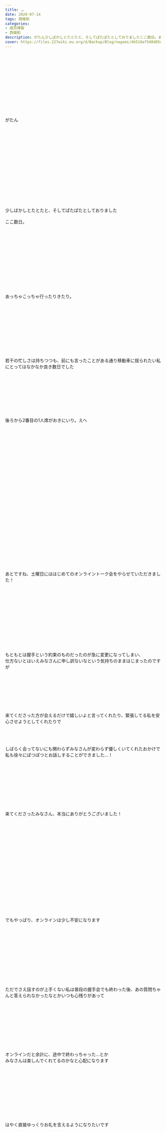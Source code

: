 ```yaml
---
title: ‎ࡄ
date: 2020-07-14
tags: 西條和
categories: 
- 成员博客
- 西條和
description: がたん少しばかしとたとたと、そしてぱたぱたとしておりましたここ数日。あっちゃこっちゃ行ったりきたり。...
cover: https://files.227wiki.eu.org/d/Backup/Blog/nagomi/4b518af540405de4726297207a621.jpg 
---
```

<div class="blog_detail__main">
        ﻿<br/>
<br/>
<br/>
<br/>
<br/>
<br/>
<br/>
<br/>
<br/>
<br/>
<br/>
<br/>
がたん<br/>
<br/>
<br/>
<br/>
<br/>
<br/>
<br/>
<br/>
<br/>
<br/>
<br/>
<br/>
<br/>
<br/>
<br/>
<br/>
<br/>
少しばかしとたとたと、そしてぱたぱたとしておりました<br/>
<br/>
ここ数日。<br/>
<br/>
<br/>
<br/>
<br/>
<br/>
<br/>
<br/>
<br/>
<br/>
<br/>
<br/>
<br/>
<br/>
あっちゃこっちゃ行ったりきたり。<br/>
<br/>
<br/>
<br/>
<br/>
<br/>
<br/>
<br/>
<br/>
<br/>
<br/>
<br/>
若干の忙しさは持ちつつも、前にも言ったことがある通り移動車に揺られたい私にとってはなかなか良き数日でした<br/>
<br/>
<br/>
<br/>
<br/>
<br/>
<br/>
<br/>
<br/>
<br/>
後ろから2番目の1人席がおきにいり。えへ<br/>
<br/>
<br/>
<br/>
<br/>
<br/>
<br/>
<br/>
<br/>
<br/>
<br/>
<br/>
<br/>
<br/>
<br/>
<br/>
<br/>
<br/>
<br/>
<br/>
<br/>
<br/>
<br/>
<br/>
<br/>
<br/>
<br/>
<br/>
<br/>
あとですね、土曜日にははじめてのオンライントーク会をやらせていただきました！<br/>
<br/>
<br/>
<br/>
<br/>
<br/>
<br/>
<br/>
<br/>
<br/>
<br/>
<br/>
<br/>
<br/>
もともとは握手という約束のものだったのが急に変更になってしまい、<br/>
仕方ないとはいえみなさんに申し訳ないなという気持ちのままはじまったのですが<br/>
<br/>
<br/>
<br/>
<br/>
<br/>
<br/>
<br/>
<br/>
来てくださった方が会えるだけで嬉しいよと言ってくれたり、緊張してる私を安心させようとしてくれたりで<br/>
<br/>
<br/>
<br/>
<br/>
しばらく会ってないにも関わらずみなさんが変わらず優しくいてくれたおかけで私も徐々にぽつぽつとお話しすることができました…！<br/>
<br/>
<br/>
<br/>
<br/>
<br/>
<br/>
<br/>
<br/>
<br/>
<br/>
来てくださったみなさん、本当にありがとうございました！<br/>
<br/>
<br/>
<br/>
<br/>
<br/>
<br/>
<br/>
<br/>
<br/>
<br/>
<br/>
<br/>
<br/>
<br/>
<br/>
<br/>
<br/>
<br/>
<br/>
でもやっぱり、オンラインは少し不安になります<br/>
<br/>
<br/>
<br/>
<br/>
<br/>
<br/>
<br/>
<br/>
<br/>
<br/>
<br/>
<br/>
ただでさえ話すのが上手くない私は普段の握手会でも終わった後、あの質問ちゃんと答えられなかったなとかいつも心残りがあって<br/>
<br/>
<br/>
<br/>
<br/>
<br/>
<br/>
<br/>
<br/>
<br/>
<br/>
オンラインだと余計に、途中で終わっちゃった…とか<br/>
みなさんは楽しんでくれてるのかなと心配になります<br/>
<br/>
<br/>
<br/>
<br/>
<br/>
<br/>
<br/>
<br/>
<br/>
<br/>
<br/>
はやく直接ゆっくりお礼を言えるようになりたいです<br/>
<br/>
<br/>
<br/>
<br/>
<br/>
<br/>
<br/>
<br/>
<br/>
<br/>
<br/>
<br/>
<br/>
<br/>
<br/>
<br/>
<br/>
<br/>
<br/>
ただまあそんなことを言っても仕方がないので、<br/>
しばらくはこの方法でなんとかみなさんに感謝の気持ちを伝えられるようにがんばります…！<br/>
<br/>
<br/>
<br/>
<br/>
<br/>
<br/>
<br/>
<br/>
<br/>
<br/>
<br/>
<br/>
<br/>
<br/>
慣れさせるのです、えいや<br/>
<br/>
<br/>
<br/>
<br/>
<br/>
<br/>
<br/>
<br/>
<br/>
<br/>
<br/>
<br/>
<br/>
<br/>
<br/>
<br/>
ふぁい<br/>
<br/>
<br/>
<br/>
<br/>
<img src="https://files.227wiki.eu.org/d/Backup/Blog/nagomi/4b518af540405de4726297207a621.jpg"><br/>
<br/>
<br/>
<br/>
<br/>
<br/>
<br/>
移動の思い出。<br/>
<br/>
<br/>
<br/>
<br/>
<br/>
<br/>
<br/>
<br/>
<br/>
<br/>
ビルや電柱、コンクリートで出来たものたちがあっさり流れていく<br/>
<br/>
<br/>
<br/>
<br/>
<br/>
<br/>
<br/>
<br/>
そのどれにも気を留めずこちらもあっさり進んでいく<br/>
<br/>
<br/>
<br/>
<br/>
<br/>
<br/>
<br/>
<br/>
<br/>
<br/>
あの時間が、どうにも好きなのです。<br/>
<br/>
<br/>
<br/>
<br/>
<br/>
<br/>
<br/>
<br/>
<br/>
<br/>
<br/>
<br/>
<br/>
<br/>
どこか遠くへ。<br/>
<br/>
<br/>
<br/>
<br/>
<br/>
<br/>
<br/>
<br/>
<br/>
<br/>
<br/>
<br/>
<br/>
<br/>
<br/>
<br/>
<br/>
<br/>
<br/>
<br/>
<br/>
<br/>
<br/>
と。<br/>
<br/>
<br/>
<br/>
<br/>
<br/>
<br/>
<br/>
<br/>
ここまで普通にブログを書いてきましたが、<br/>
<br/>
<br/>
<br/>
<br/>
<br/>
<br/>
<br/>
<br/>
<br/>
ただ今、<br/>
<br/>
<br/>
私の頭は肩より下に位置しています。<br/>
<br/>
<br/>
<br/>
<br/>
<br/>
<br/>
<br/>
<br/>
ベッドから頭だけを下ろしてる状態です<br/>
<br/>
<br/>
<br/>
<br/>
<br/>
<br/>
<br/>
<br/>
<br/>
<br/>
<br/>
<br/>
<br/>
<br/>
何故そんなことになったかと言いますと、<br/>
理由はいたってシンプル。<br/>
<br/>
<br/>
<br/>
<br/>
<br/>
<br/>
<br/>
<br/>
<br/>
<br/>
<br/>
<br/>
頭を下にしたい気分だった、それだけです<br/>
<br/>
<br/>
<br/>
はい。<br/>
<br/>
<br/>
<br/>
<br/>
<br/>
<br/>
<br/>
<br/>
<br/>
<br/>
<br/>
<br/>
<br/>
どういう状況？とお思いかもしれませんが<br/>
<br/>
まあまあろくでもない体勢をしてるのであまり想像はしなくて大丈夫です<br/>
<br/>
<br/>
<br/>
<br/>
<br/>
<br/>
<br/>
<br/>
<br/>
<br/>
<br/>
<br/>
<br/>
<br/>
快適ではありますが、<br/>
そろそろ血の巡りがどうにかなりそうなので起き上がろうと思います<br/>
<br/>
<br/>
<br/>
<br/>
<br/>
<br/>
<br/>
<br/>
<br/>
<br/>
<br/>
<br/>
<br/>
<br/>
<br/>
<br/>
<br/>
それでは<br/>
<br/>
<br/>
<br/>
<br/>
<br/>
<br/>
<br/>
<br/>
<br/>
<br/>
<br/>
<br/>
<br/>
<br/>
<br/>
<br/>
<br/>
<br/>
おしまい。
<!--twitter-->

<!--//twitter-->
</img></div>